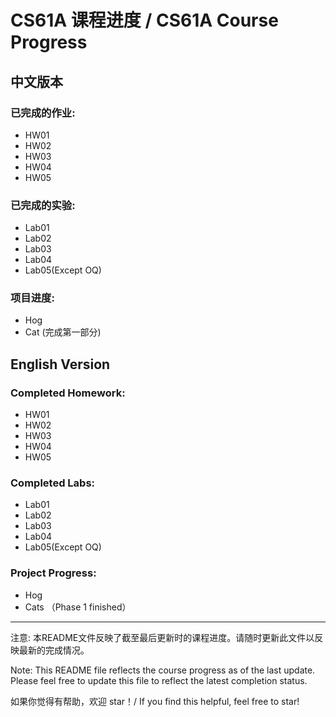 # CS61A 课程进度 / CS61A Course Progress

## 中文版本

### 已完成的作业:
- HW01
- HW02
- HW03
- HW04
- HW05

### 已完成的实验:
- Lab01
- Lab02
- Lab03
- Lab04
- Lab05(Except OQ)

### 项目进度:
- Hog 
- Cat (完成第一部分)

## English Version

### Completed Homework:
- HW01
- HW02
- HW03
- HW04
- HW05

### Completed Labs:
- Lab01
- Lab02
- Lab03
- Lab04
- Lab05(Except OQ)

### Project Progress:
- Hog
- Cats （Phase 1 finished）
---

注意: 本README文件反映了截至最后更新时的课程进度。请随时更新此文件以反映最新的完成情况。

Note: This README file reflects the course progress as of the last update. Please feel free to update this file to reflect the latest completion status.

如果你觉得有帮助，欢迎 star！/ If you find this helpful, feel free to star!